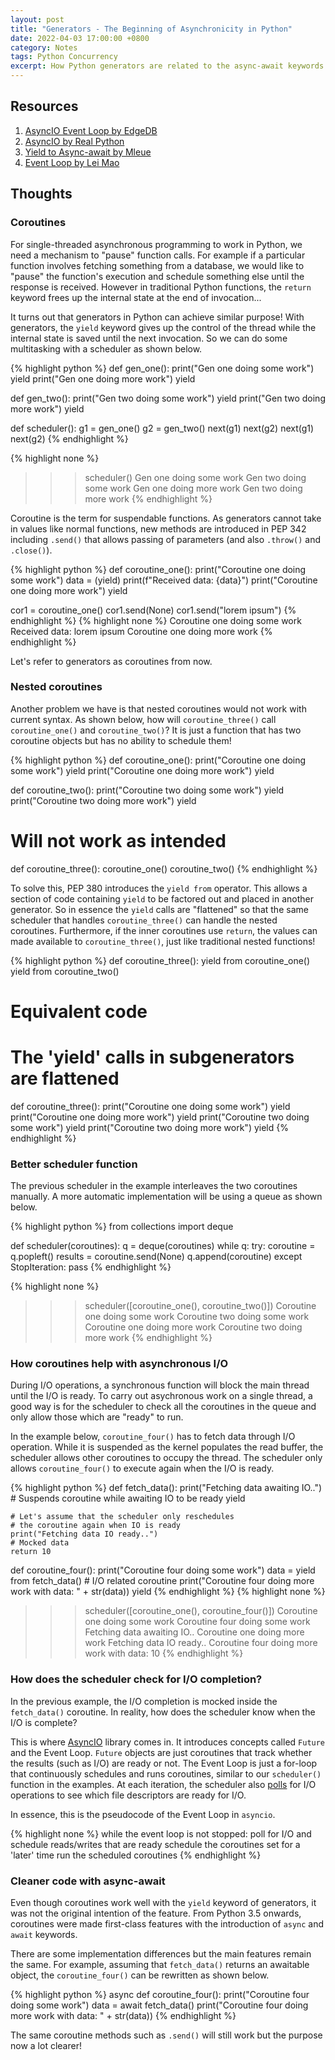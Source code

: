 ```yaml
---
layout: post
title: "Generators - The Beginning of Asynchronicity in Python"
date: 2022-04-03 17:00:00 +0800
category: Notes
tags: Python Concurrency
excerpt: How Python generators are related to the async-await keywords.
---
```


## Resources

1. [AsyncIO Event Loop by EdgeDB](https://www.youtube.com/watch?v=E7Yn5biBZ58&list=FLQyA0IDUNh2fQuGTZ2CEjug&index=3)
2. [AsyncIO by Real Python](https://realpython.com/async-io-python/)
3. [Yield to Async-await by Mleue](https://mleue.com/posts/yield-to-async-await/)
4. [Event Loop by Lei Mao](https://leimao.github.io/blog/Python-AsyncIO-Event-Loop/)

## Thoughts

### Coroutines

For single-threaded asynchronous programming to work in Python, we need a mechanism to "pause" function calls. For example if a particular function involves fetching something from a database, we would like to "pause" the function's execution and schedule something else until the response is received. However in traditional Python functions, the `return` keyword frees up the internal state at the end of invocation...

It turns out that generators in Python can achieve similar purpose! With generators, the `yield` keyword gives up the control of the thread while the internal state is saved until the next invocation. So we can do some multitasking with a scheduler as shown below.

{% highlight python %}
def gen_one():
    print("Gen one doing some work")
    yield
    print("Gen one doing more work")
    yield

def gen_two():
    print("Gen two doing some work")
    yield
    print("Gen two doing more work")
    yield

def scheduler():
    g1 = gen_one()
    g2 = gen_two()
    next(g1)
    next(g2)
    next(g1)
    next(g2)
{% endhighlight %}

{% highlight none %}
>>> scheduler()
Gen one doing some work
Gen two doing some work
Gen one doing more work
Gen two doing more work
{% endhighlight %}

Coroutine is the term for suspendable functions. As generators cannot take in values like normal functions, new methods are introduced in PEP 342 including `.send()` that allows passing of parameters (and also `.throw()` and `.close()`).

{% highlight python %}
def coroutine_one():
    print("Coroutine one doing some work")
    data = (yield)
    print(f"Received data: {data}")
    print("Coroutine one doing more work")
    yield

cor1 = coroutine_one()
cor1.send(None)
cor1.send("lorem ipsum")
{% endhighlight %}
{% highlight none %}
Coroutine one doing some work
Received data: lorem ipsum
Coroutine one doing more work
{% endhighlight %}

Let's refer to generators as coroutines from now.

### Nested coroutines

Another problem we have is that nested coroutines would not work with current syntax. As shown below, how will `coroutine_three()` call `coroutine_one()` and `coroutine_two()`? It is just a function that has two coroutine objects but has no ability to schedule them!

{% highlight python %}
def coroutine_one():
    print("Coroutine one doing some work")
    yield
    print("Coroutine one doing more work")
    yield

def coroutine_two():
    print("Coroutine two doing some work")
    yield
    print("Coroutine two doing more work")
    yield

# Will not work as intended
def coroutine_three():
    coroutine_one()
    coroutine_two()
{% endhighlight %}

To solve this, PEP 380 introduces the `yield from` operator. This allows a section of code containing `yield` to be factored out and placed in another generator. So in essence the `yield` calls are "flattened" so that the same scheduler that handles `coroutine_three()` can handle the nested coroutines. Furthermore, if the inner coroutines use `return`, the values can made available to `coroutine_three()`, just like traditional nested functions!

{% highlight python %}
def coroutine_three():
    yield from coroutine_one()
    yield from coroutine_two()

# Equivalent code
# The 'yield' calls in subgenerators are flattened
def coroutine_three():
    print("Coroutine one doing some work")
    yield
    print("Coroutine one doing more work")
    yield
    print("Coroutine two doing some work")
    yield
    print("Coroutine two doing more work")
    yield
{% endhighlight %}

### Better scheduler function

The previous scheduler in the example interleaves the two coroutines manually. A more automatic implementation will be using a queue as shown below.

{% highlight python %}
from collections import deque

def scheduler(coroutines):
    q = deque(coroutines)
    while q:
        try:
            coroutine = q.popleft()
            results = coroutine.send(None)
            q.append(coroutine)
        except StopIteration:
            pass
{% endhighlight %}

{% highlight none %}
>>> scheduler([coroutine_one(), coroutine_two()])
Coroutine one doing some work
Coroutine two doing some work
Coroutine one doing more work
Coroutine two doing more work
{% endhighlight %}

### How coroutines help with asynchronous I/O

During I/O operations, a synchronous function will block the main thread until the I/O is ready. To carry out asychronous work on a single thread, a good way is for the scheduler to check all the coroutines in the queue and only allow those which are "ready" to run.

In the example below, `coroutine_four()` has to fetch data through I/O operation. While it is suspended as the kernel populates the read buffer, the scheduler allows other coroutines to occupy the thread. The scheduler only allows `coroutine_four()` to execute again when the I/O is ready.

{% highlight python %}
def fetch_data():
    print("Fetching data awaiting IO..")
    # Suspends coroutine while awaiting IO to be ready
    yield

    # Let's assume that the scheduler only reschedules
    # the coroutine again when IO is ready
    print("Fetching data IO ready..")
    # Mocked data
    return 10

def coroutine_four():
    print("Coroutine four doing some work")
    data = yield from fetch_data() # I/O related coroutine
    print("Coroutine four doing more work with data: " + str(data))
    yield
{% endhighlight %}
{% highlight none %}
>>> scheduler([coroutine_one(), coroutine_four()])
Coroutine one doing some work
Coroutine four doing some work
Fetching data awaiting IO..
Coroutine one doing more work
Fetching data IO ready..
Coroutine four doing more work with data: 10
{% endhighlight %}

### How does the scheduler check for I/O completion?

In the previous example, the I/O completion is mocked inside the `fetch_data()` coroutine. In reality, how does the scheduler know when the I/O is complete?

This is where [AsyncIO](https://docs.python.org/3/library/asyncio.html) library comes in. It introduces concepts called `Future` and the Event Loop. `Future` objects are just coroutines that track whether the results (such as I/O) are ready or not. The Event Loop is just a for-loop that continuously schedules and runs coroutines, similar to our `scheduler()` function in the examples. At each iteration, the scheduler also [polls](https://man7.org/linux/man-pages/man2/poll.2.html) for I/O operations to see which file descriptors are ready for I/O.

In essence, this is the pseudocode of the Event Loop in `asyncio`.

{% highlight none %}
while the event loop is not stopped:
    poll for I/O and schedule reads/writes that are ready
    schedule the coroutines set for a 'later' time
    run the scheduled coroutines
{% endhighlight %}

### Cleaner code with async-await

Even though coroutines work well with the `yield` keyword of generators, it was not the original intention of the feature. From Python 3.5 onwards, coroutines were made first-class features with the introduction of `async` and `await` keywords.

There are some implementation differences but the main features remain the same. For example, assuming that `fetch_data()` returns an awaitable object, the `coroutine_four()` can be rewritten as shown below.

{% highlight python %}
async def coroutine_four():
    print("Coroutine four doing some work")
    data = await fetch_data()
    print("Coroutine four doing more work with data: " + str(data))
{% endhighlight %}

The same coroutine methods such as `.send()` will still work but the purpose now a lot clearer!

